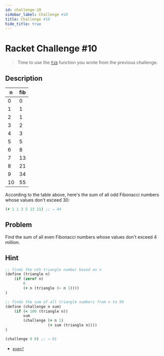 ```yaml
---
id: challenge-10
sidebar_label: Challenge #10
title: Challenge #10
hide_title: true
---
```


# Racket Challenge #10

> Time to use the [`fib`](challenge-9.md) function you wrote from the previous
> challenge.


## Description

n   | fib
--- | ---
0   | 0
1   | 1
2   | 1
3   | 2
4   | 3
5   | 5
6   | 8
7   | 13
8   | 21
9   | 34
10  | 55

According to the table above, here's the sum of all odd Fibonacci numbers whose
values don't exceed 30:

``` clojure
(+ 1 1 3 5 13 21) ;; → 44
```

## Problem

Find the sum of all even Fibonacci numbers whose values don't exceed 4 million.

## Hint

``` clojure
;; finds the nth triangle number based on n
(define (triangle n)
    (if (zero? n)
        0
        (+ n (triangle (- n 1))))
)

;; finds the sum of all triangle numbers from n to 99
(define (challenge n sum)
    (if (< 100 (triangle n))
        sum
        (challenge (+ n 1) 
                   (+ sum (triangle n))))
)

(challenge 0 0) ;; → 91
```

* [`even?`](https://docs.racket-lang.org/reference/number-types.html#%28def._%28%28quote._~23~25kernel%29._even~3f%29%29)
